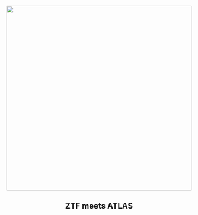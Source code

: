 
<p align="center"><img src="https://apod.nasa.gov/apod/image/2302/C2022E3ZTFmeetsC2022U2Atlasbeschriftet1024.jpg" width="500" height="500"></p>
<h2 align="center"> ZTF meets ATLAS </h2>
